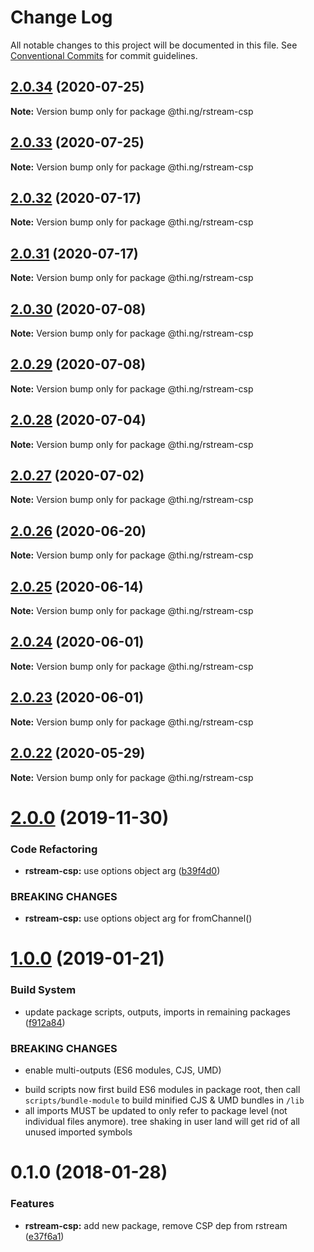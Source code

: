 # Change Log

All notable changes to this project will be documented in this file.
See [Conventional Commits](https://conventionalcommits.org) for commit guidelines.

## [2.0.34](https://github.com/thi-ng/umbrella/compare/@thi.ng/rstream-csp@2.0.33...@thi.ng/rstream-csp@2.0.34) (2020-07-25)

**Note:** Version bump only for package @thi.ng/rstream-csp





## [2.0.33](https://github.com/thi-ng/umbrella/compare/@thi.ng/rstream-csp@2.0.32...@thi.ng/rstream-csp@2.0.33) (2020-07-25)

**Note:** Version bump only for package @thi.ng/rstream-csp





## [2.0.32](https://github.com/thi-ng/umbrella/compare/@thi.ng/rstream-csp@2.0.31...@thi.ng/rstream-csp@2.0.32) (2020-07-17)

**Note:** Version bump only for package @thi.ng/rstream-csp





## [2.0.31](https://github.com/thi-ng/umbrella/compare/@thi.ng/rstream-csp@2.0.30...@thi.ng/rstream-csp@2.0.31) (2020-07-17)

**Note:** Version bump only for package @thi.ng/rstream-csp





## [2.0.30](https://github.com/thi-ng/umbrella/compare/@thi.ng/rstream-csp@2.0.29...@thi.ng/rstream-csp@2.0.30) (2020-07-08)

**Note:** Version bump only for package @thi.ng/rstream-csp





## [2.0.29](https://github.com/thi-ng/umbrella/compare/@thi.ng/rstream-csp@2.0.28...@thi.ng/rstream-csp@2.0.29) (2020-07-08)

**Note:** Version bump only for package @thi.ng/rstream-csp





## [2.0.28](https://github.com/thi-ng/umbrella/compare/@thi.ng/rstream-csp@2.0.27...@thi.ng/rstream-csp@2.0.28) (2020-07-04)

**Note:** Version bump only for package @thi.ng/rstream-csp





## [2.0.27](https://github.com/thi-ng/umbrella/compare/@thi.ng/rstream-csp@2.0.26...@thi.ng/rstream-csp@2.0.27) (2020-07-02)

**Note:** Version bump only for package @thi.ng/rstream-csp





## [2.0.26](https://github.com/thi-ng/umbrella/compare/@thi.ng/rstream-csp@2.0.25...@thi.ng/rstream-csp@2.0.26) (2020-06-20)

**Note:** Version bump only for package @thi.ng/rstream-csp





## [2.0.25](https://github.com/thi-ng/umbrella/compare/@thi.ng/rstream-csp@2.0.24...@thi.ng/rstream-csp@2.0.25) (2020-06-14)

**Note:** Version bump only for package @thi.ng/rstream-csp





## [2.0.24](https://github.com/thi-ng/umbrella/compare/@thi.ng/rstream-csp@2.0.23...@thi.ng/rstream-csp@2.0.24) (2020-06-01)

**Note:** Version bump only for package @thi.ng/rstream-csp





## [2.0.23](https://github.com/thi-ng/umbrella/compare/@thi.ng/rstream-csp@2.0.22...@thi.ng/rstream-csp@2.0.23) (2020-06-01)

**Note:** Version bump only for package @thi.ng/rstream-csp





## [2.0.22](https://github.com/thi-ng/umbrella/compare/@thi.ng/rstream-csp@2.0.21...@thi.ng/rstream-csp@2.0.22) (2020-05-29)

**Note:** Version bump only for package @thi.ng/rstream-csp





# [2.0.0](https://github.com/thi-ng/umbrella/compare/@thi.ng/rstream-csp@1.0.33...@thi.ng/rstream-csp@2.0.0) (2019-11-30)

### Code Refactoring

* **rstream-csp:** use options object arg ([b39f4d0](https://github.com/thi-ng/umbrella/commit/b39f4d023fdb90d5ad095b2e50d76e69c2b50843))

### BREAKING CHANGES

* **rstream-csp:** use options object arg for fromChannel()

# [1.0.0](https://github.com/thi-ng/umbrella/compare/@thi.ng/rstream-csp@0.1.125...@thi.ng/rstream-csp@1.0.0) (2019-01-21)

### Build System

* update package scripts, outputs, imports in remaining packages ([f912a84](https://github.com/thi-ng/umbrella/commit/f912a84))

### BREAKING CHANGES

* enable multi-outputs (ES6 modules, CJS, UMD)

- build scripts now first build ES6 modules in package root, then call
  `scripts/bundle-module` to build minified CJS & UMD bundles in `/lib`
- all imports MUST be updated to only refer to package level
  (not individual files anymore). tree shaking in user land will get rid of
  all unused imported symbols

<a name="0.1.0"></a>
# 0.1.0 (2018-01-28)

### Features

* **rstream-csp:** add new package, remove CSP dep from rstream ([e37f6a1](https://github.com/thi-ng/umbrella/commit/e37f6a1))
